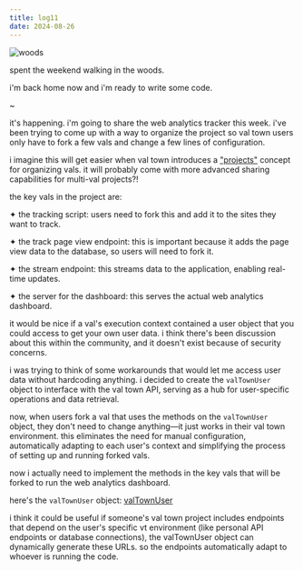 ```yaml
---
title: log11
date: 2024-08-26
---
```


![woods](https://res.cloudinary.com/dcwnusepx/image/upload/v1724702197/tseeley/IMG_1965_zus2hp.jpg)

spent the weekend walking in the woods. 

i'm back home now and i'm ready to write some code.

~ 

it's happening. i'm going to share the web analytics tracker this week. i've been trying to come up with a way to organize the project so val town users only have to fork a few vals and change a few lines of configuration. 

i imagine this will get easier when val town introduces a ["projects"](https://github.com/val-town/val-town-product/discussions/139) concept for organizing vals. it will probably come with more advanced sharing capabilities for multi-val projects?!

the key vals in the project are:

✦ the tracking script: users need to fork this and add it to the sites they want to track.

✦ the track page view endpoint: this is important because it adds the page view data to the database, so users will need to fork it.

✦ the stream endpoint: this streams data to the application, enabling real-time updates.

✦ the server for the dashboard: this serves the actual web analytics dashboard.

it would be nice if a val's execution context contained a user object that you could access to get your own user data. i think there's been discussion about this within the community, and it doesn't exist because of security concerns.

i was trying to think of some workarounds that would let me access user data without hardcoding anything. i decided to create the `valTownUser` object to interface with the val town API, serving as a hub for user-specific operations and data retrieval. 

now, when users fork a val that uses the methods on the `valTownUser` object, they don't need to change anything—it just works in their val town environment. this eliminates the need for manual configuration, automatically adapting to each user's context and simplifying the process of setting up and running forked vals.

now i actually need to implement the methods in the key vals that will be forked to run the web analytics dashboard.

here's the `valTownUser` object: [valTownUser](https://www.val.town/v/iamseeley/valTownUser)

i think it could be useful if someone's val town project includes endpoints that depend on the user's specific vt environment (like personal API endpoints or database connections), the valTownUser object can dynamically generate these URLs. so the endpoints automatically adapt to whoever is running the code.

<!-- <div id="valTownUser" data-val-id="b6022d92-63c4-11ef-87c3-de64eea55b61"></div> -->